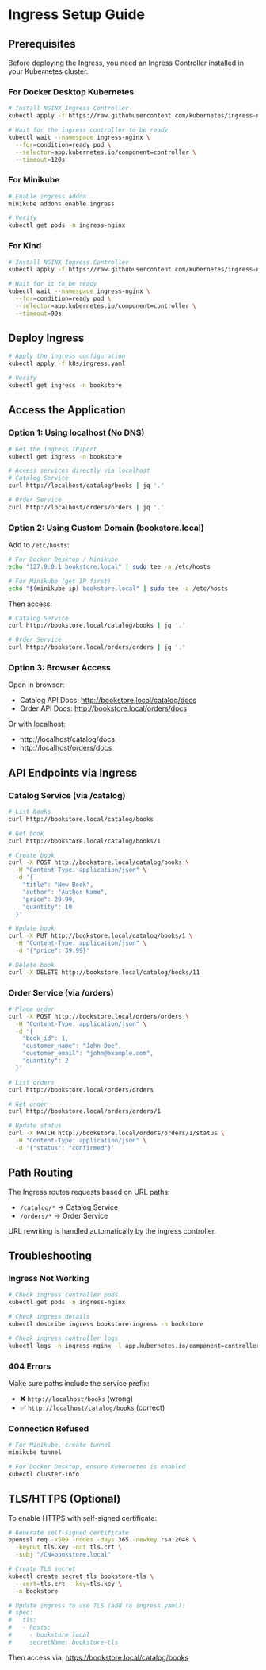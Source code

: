 # Ingress Setup Guide

## Prerequisites

Before deploying the Ingress, you need an Ingress Controller installed in your Kubernetes cluster.

### For Docker Desktop Kubernetes

```bash
# Install NGINX Ingress Controller
kubectl apply -f https://raw.githubusercontent.com/kubernetes/ingress-nginx/controller-v1.8.1/deploy/static/provider/cloud/deploy.yaml

# Wait for the ingress controller to be ready
kubectl wait --namespace ingress-nginx \
  --for=condition=ready pod \
  --selector=app.kubernetes.io/component=controller \
  --timeout=120s
```

### For Minikube

```bash
# Enable ingress addon
minikube addons enable ingress

# Verify
kubectl get pods -n ingress-nginx
```

### For Kind

```bash
# Install NGINX Ingress Controller
kubectl apply -f https://raw.githubusercontent.com/kubernetes/ingress-nginx/controller-v1.8.1/deploy/static/provider/kind/deploy.yaml

# Wait for it to be ready
kubectl wait --namespace ingress-nginx \
  --for=condition=ready pod \
  --selector=app.kubernetes.io/component=controller \
  --timeout=90s
```

## Deploy Ingress

```bash
# Apply the ingress configuration
kubectl apply -f k8s/ingress.yaml

# Verify
kubectl get ingress -n bookstore
```

## Access the Application

### Option 1: Using localhost (No DNS)

```bash
# Get the ingress IP/port
kubectl get ingress -n bookstore

# Access services directly via localhost
# Catalog Service
curl http://localhost/catalog/books | jq '.'

# Order Service
curl http://localhost/orders/orders | jq '.'
```

### Option 2: Using Custom Domain (bookstore.local)

Add to `/etc/hosts`:

```bash
# For Docker Desktop / Minikube
echo "127.0.0.1 bookstore.local" | sudo tee -a /etc/hosts

# For Minikube (get IP first)
echo "$(minikube ip) bookstore.local" | sudo tee -a /etc/hosts
```

Then access:

```bash
# Catalog Service
curl http://bookstore.local/catalog/books | jq '.'

# Order Service
curl http://bookstore.local/orders/orders | jq '.'
```

### Option 3: Browser Access

Open in browser:
- Catalog API Docs: http://bookstore.local/catalog/docs
- Order API Docs: http://bookstore.local/orders/docs

Or with localhost:
- http://localhost/catalog/docs
- http://localhost/orders/docs

## API Endpoints via Ingress

### Catalog Service (via /catalog)

```bash
# List books
curl http://bookstore.local/catalog/books

# Get book
curl http://bookstore.local/catalog/books/1

# Create book
curl -X POST http://bookstore.local/catalog/books \
  -H "Content-Type: application/json" \
  -d '{
    "title": "New Book",
    "author": "Author Name",
    "price": 29.99,
    "quantity": 10
  }'

# Update book
curl -X PUT http://bookstore.local/catalog/books/1 \
  -H "Content-Type: application/json" \
  -d '{"price": 39.99}'

# Delete book
curl -X DELETE http://bookstore.local/catalog/books/11
```

### Order Service (via /orders)

```bash
# Place order
curl -X POST http://bookstore.local/orders/orders \
  -H "Content-Type: application/json" \
  -d '{
    "book_id": 1,
    "customer_name": "John Doe",
    "customer_email": "john@example.com",
    "quantity": 2
  }'

# List orders
curl http://bookstore.local/orders/orders

# Get order
curl http://bookstore.local/orders/orders/1

# Update status
curl -X PATCH http://bookstore.local/orders/orders/1/status \
  -H "Content-Type: application/json" \
  -d '{"status": "confirmed"}'
```

## Path Routing

The Ingress routes requests based on URL paths:

- `/catalog/*` → Catalog Service
- `/orders/*` → Order Service

URL rewriting is handled automatically by the ingress controller.

## Troubleshooting

### Ingress Not Working

```bash
# Check ingress controller pods
kubectl get pods -n ingress-nginx

# Check ingress details
kubectl describe ingress bookstore-ingress -n bookstore

# Check ingress controller logs
kubectl logs -n ingress-nginx -l app.kubernetes.io/component=controller
```

### 404 Errors

Make sure paths include the service prefix:
- ❌ `http://localhost/books` (wrong)
- ✅ `http://localhost/catalog/books` (correct)

### Connection Refused

```bash
# For Minikube, create tunnel
minikube tunnel

# For Docker Desktop, ensure Kubernetes is enabled
kubectl cluster-info
```

## TLS/HTTPS (Optional)

To enable HTTPS with self-signed certificate:

```bash
# Generate self-signed certificate
openssl req -x509 -nodes -days 365 -newkey rsa:2048 \
  -keyout tls.key -out tls.crt \
  -subj "/CN=bookstore.local"

# Create TLS secret
kubectl create secret tls bookstore-tls \
  --cert=tls.crt --key=tls.key \
  -n bookstore

# Update ingress to use TLS (add to ingress.yaml):
# spec:
#   tls:
#   - hosts:
#     - bookstore.local
#     secretName: bookstore-tls
```

Then access via: https://bookstore.local/catalog/books
